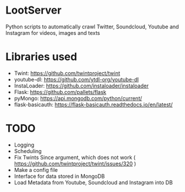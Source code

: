 # LootServer
Python scripts to automatically crawl Twitter, Soundcloud, Youtube and Instagram for videos, images and texts

# Libraries used
* Twint: https://github.com/twintproject/twint
* youtube-dl: https://github.com/ytdl-org/youtube-dl
* InstaLoader: https://github.com/instaloader/instaloader
* Flask: https://github.com/pallets/flask
* pyMongo: https://api.mongodb.com/python/current/
* flask-basicauth: https://flask-basicauth.readthedocs.io/en/latest/

# TODO
* Logging
* Scheduling
* Fix Twints Since argument, which does not work ( https://github.com/twintproject/twint/issues/320 )
* Make a config file
* Interface for data stored in MongoDB
* Load Metadata from Youtube, Soundcloud and Instagram into DB
